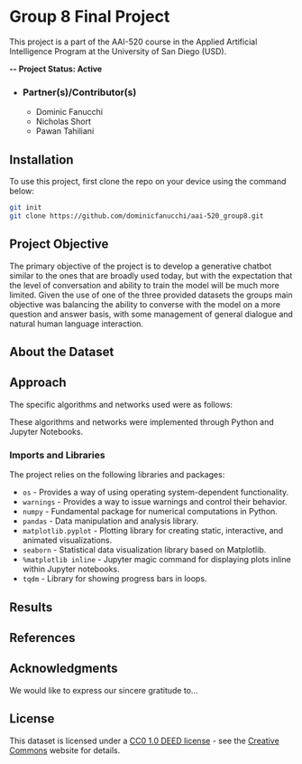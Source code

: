 # Group 8 Final Project
This project is a part of the AAI-520 course in the Applied Artificial Intelligence Program at the University of San Diego (USD).

**-- Project Status: Active**

- ### Partner(s)/Contributor(s)
   * Dominic Fanucchi
   * Nicholas Short
   * Pawan Tahiliani

## Installation
To use this project, first clone the repo on your device using the command below:
```bash
git init
git clone https://github.com/dominicfanucchi/aai-520_group8.git
```

## Project Objective
The primary objective of the project is to develop a generative chatbot similar to the ones that are broadly used today, but with the expectation that the level of conversation and ability to train the model will be much more limited. Given the use of one of the three provided datasets the groups main objective was balancing  the ability to converse with the model on a more question and answer basis, with some management of general dialogue and natural human language interaction.  

## About the Dataset

## Approach
The specific algorithms and networks used were as follows: 


These algorithms and networks were implemented through Python and Jupyter Notebooks. 

### Imports and Libraries
The project relies on the following libraries and packages:
* `os` - Provides a way of using operating system-dependent functionality.
* `warnings` - Provides a way to issue warnings and control their behavior.
* `numpy` - Fundamental package for numerical computations in Python.
* `pandas` - Data manipulation and analysis library.
* `matplotlib.pyplot` - Plotting library for creating static, interactive, and animated visualizations.
* `seaborn` - Statistical data visualization library based on Matplotlib.
* `%matplotlib inline` - Jupyter magic command for displaying plots inline within Jupyter notebooks.
* `tqdm` - Library for showing progress bars in loops.

## Results

## References

## Acknowledgments
We would like to express our sincere gratitude to... 

## License
This dataset is licensed under a [CC0 1.0 DEED license](https://creativecommons.org/publicdomain/zero/1.0/legalcode.en) - see the [Creative Commons](https://creativecommons.org/publicdomain/zero/1.0/legalcode.en) website for details.
